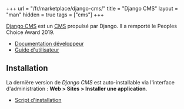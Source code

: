 +++
url = "/fr/marketplace/django-cms/"
title = "Django CMS"
layout = "man"
hidden = true
tags = ["cms"]
+++

[Django CMS](https://www.django-cms.org) est un [CMS](https://fr.wikipedia.org/wiki/Syst%C3%A8me_de_gestion_de_contenu) propulsé par Django. Il a remporté le Peoples Choice Award 2019.

- [Documentation développeur](https://docs.django-cms.org/en/latest/)
- [Guide d'utilisateur](https://docs.google.com/document/d/1f5eWyD_sxUSok436fSqDI0NHcpQ88CXQoDoQm9ZXb0s/edit)

## Installation

La dernière version de *Django CMS* est auto-installable via l'interface d'administration : **Web > Sites > Installer une application**.

- [Script d'installation](https://admin.alwaysdata.com/site/application/script/182/detail/)
